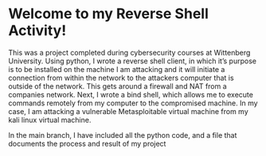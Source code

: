 # Welcome to my Reverse Shell Activity!

This was a project completed during cybersecurity courses at Wittenberg University.
Using python, I wrote a reverse shell client, in which it’s purpose is to be installed 
on the machine I am attacking and it will initiate a connection from within the network 
to the attackers computer that is outside of the network. This gets around a firewall 
and NAT from a companies network. Next, I wrote a bind shell, which allows me to execute 
commands remotely from my computer to the compromised machine. In my case, I am attacking 
a vulnerable Metasploitable virtual machine from my kali linux virtual machine.

In the main branch, I have included all the python code, and a file that documents the process 
and result of my project
